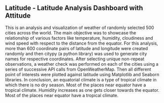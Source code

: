 
## Latitude - Latitude Analysis Dashboard with Attitude

This is an analysis and visualization of weather of randomly selected 500 cities across the world. The main objective was to showcase the relationship of various factors like temperature, humidity, cloudiness and wind speed with respect to the distance from the equator. 
For this analysis, more than 600 coordinate pairs of latitude and longitude were created randomly and then citypy (a python library) was used to generate city names for respective coordinates. After selecting unique non-repeat observations, a weather check was performed on each of the cities using a series of successive API calls from OpenWeatherMap. Then all different point of interests were plotted against latitude using Matplotlib and Seaborn libraries.
In conclusion, an equatorial climate is a type of tropical climate in which there is no dry season.  Most of the places near equator have a tropical climate. Humidity increases as one gets closer towards the equator. Most of the places near equator have a tropical climate.

